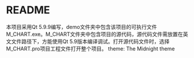 # README

本项目采用Qt 5.9.9编写，demo文件夹中包含该项目的可执行文件M_CHART.exe。M_CHART文件夹中包含项目的源代码，源代码文件需放置在英文文件路径下，方能使用Qt 5.9版本编译调试。打开源代码文件时，选择M_CHART.pro项目工程文件打开整个项目。
theme: The Midnight theme
